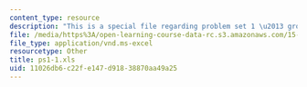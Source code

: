 ```yaml
---
content_type: resource
description: "This is a special file regarding problem set 1 \u2013 group 1 spreadsheet."
file: /media/https%3A/open-learning-course-data-rc.s3.amazonaws.com/15-053-optimization-methods-in-management-science-spring-2013/11026db6c22fe147d91838870aa49a25_ps1-1.xls
file_type: application/vnd.ms-excel
resourcetype: Other
title: ps1-1.xls
uid: 11026db6-c22f-e147-d918-38870aa49a25
---
```

